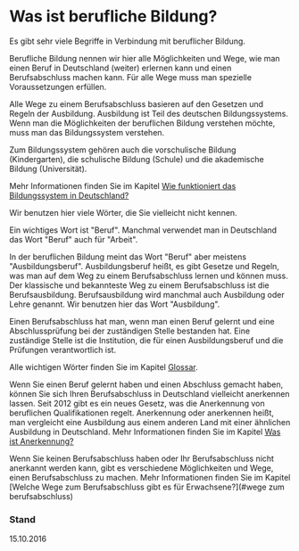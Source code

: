 # Was ist berufliche Bildung?

Es gibt sehr viele Begriffe in Verbindung mit beruflicher Bildung.

Berufliche Bildung nennen wir hier alle Möglichkeiten und Wege, wie man einen Beruf in Deutschland \(weiter\) erlernen kann und einen Berufsabschluss machen kann. Für alle Wege muss man spezielle Voraussetzungen erfüllen.

Alle Wege zu einem Berufsabschluss basieren auf den Gesetzen und Regeln der Ausbildung. Ausbildung ist Teil des deutschen Bildungssystems. Wenn man die Möglichkeiten der beruflichen Bildung verstehen möchte, muss man das Bildungssystem verstehen.

Zum Bildungssystem gehören auch die vorschulische Bildung \(Kindergarten\), die schulische Bildung \(Schule\) und die akademische Bildung \(Universität\).

Mehr Informationen finden Sie im Kapitel [Wie funktioniert das Bildungssystem in Deutschland?](#bildungssystem)

Wir benutzen hier viele Wörter, die Sie vielleicht nicht kennen.

Ein wichtiges Wort ist "Beruf". Manchmal verwendet man in Deutschland das Wort "Beruf" auch für "Arbeit".

In der beruflichen Bildung meint das Wort "Beruf" aber meistens "Ausbildungsberuf". Ausbildungsberuf heißt, es gibt Gesetze und Regeln, was man auf dem Weg zu einem Berufsabschluss lernen und können muss. Der klassische und bekannteste Weg zu einem Berufsabschluss ist die Berufsausbildung. Berufsausbildung wird manchmal auch Ausbildung oder Lehre genannt. Wir benutzen hier das Wort "Ausbildung".

Einen Berufsabschluss hat man, wenn man einen Beruf gelernt und eine Abschlussprüfung bei der zuständigen Stelle bestanden hat. Eine zuständige Stelle ist die Institution, die für einen Ausbildungsberuf und die Prüfungen verantwortlich ist.

Alle wichtigen Wörter finden Sie im Kapitel [Glossar](#glossar).

Wenn Sie einen Beruf gelernt haben und einen Abschluss gemacht haben, können Sie sich Ihren Berufsabschluss in Deutschland vielleicht anerkennen lassen. Seit 2012 gibt es ein neues Gesetz, was die Anerkennung von beruflichen Qualifikationen regelt. Anerkennung oder anerkennen heißt, man vergleicht eine Ausbildung aus einem anderen Land mit einer ähnlichen Ausbildung in Deutschland. Mehr Informationen finden Sie im Kapitel [Was ist Anerkennung?](#anerkennung)

Wenn Sie keinen Berufsabschluss haben oder Ihr Berufsabschluss nicht anerkannt werden kann, gibt es verschiedene Möglichkeiten und Wege, einen Berufsabschluss zu machen. Mehr Informationen finden Sie im Kapitel [Welche Wege zum Berufsabschluss gibt es für Erwachsene?](#wege zum berufsabschluss)

### Stand

15.10.2016

